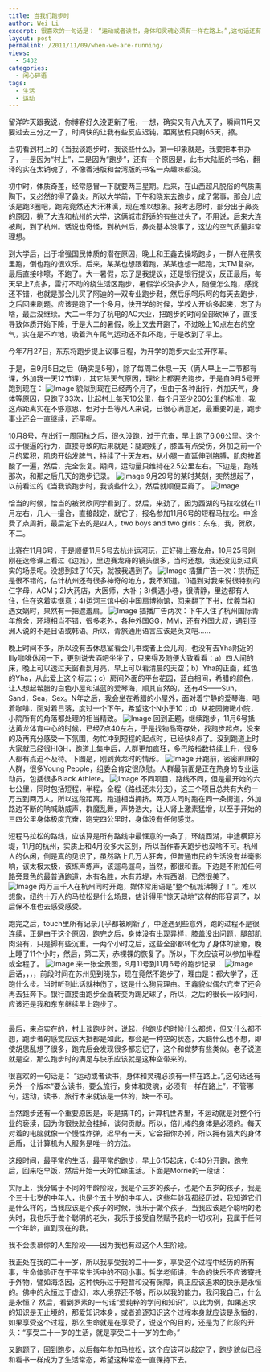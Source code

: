 ```yaml
---
title: 当我们跑步时
author: Wei Li
excerpt: 很喜欢的一句话是： “运动或者读书，身体和灵魂必须有一样在路上。”,这句话还有另外一个版本“要么读书，要么旅行，身体和灵魂，必须有一样在路上”，不管哪句，运动，读书，旅行本来就该是一体的，缺一不可。
layout: post
permalink: /2011/11/09/when-we-are-running/
views:
  - 5432
categories:
  - 闲心碎语
tags:
  - 生活
  - 运动
---
```

留洋昨天跟我说，你博客好久没更新了哦，一想，确实又有八九天了，瞬间11月又要过去三分之一了，时间快的让我有些反应迟钝，距离放假只剩65天，擦。

当初看到村上的《当我谈跑步时，我谈些什么》，第一印象就是，我要把本书办了，一是因为“村上”，二是因为“跑步”，还有一个原因是，此书大陆版的书名，翻译的实在太销魂了，不像香港版和台湾版的书名一点趣味都没。

初中时，体质奇差，经常感冒一下就要两三星期。后来，在山西超凡脱俗的气质熏陶下，又必然的得了鼻炎。所以大学前，下午和晓东去跑步，成了常事，那会儿应该是跑3圈吧，跑完竟然还大汗淋漓，现在难以想象。报考志愿时，部分出于鼻炎的原因，挑了大连和杭州的大学，这俩城市舒适的有些过头了，不用说，后来大连被刷，到了杭州。话说也奇怪，到杭州后，鼻炎基本没事了，这边的空气质量非常理想。

到大学后，出于增强国民体质的潜在原因，晚上和王鑫去操场跑步，一群人在黑夜里跑，倒也跑的很欢乐。后来，某某也想跟着跑，某某也想一起跑，太TM复杂，最后直接咔嚓，不跑了。大一暑假，忘了是我提议，还是银行提议，反正最后，每天早上7点多，雷打不动的绕生活区跑步，暑假学校没多少人，随便怎么跑，感觉还不错，也就是那会儿买了阿迪的一双专业跑步鞋，然后乐呵乐呵的每天去跑步，之后回来刷题。应该是跑了一个多月，快开学的时候，学校人开始多起来，忘了为啥，最后没继续。大二一年为了杭电的AC大业，把跑步的时间全部砍掉了，直接导致体质开始下降，于是大二的暑假，晚上又去开跑了，不过晚上10点左右的空气，实在是不咋地，吸着汽车尾气运动还不如不跑，于是改到了早上。

今年7月27日，东东将跑步提上议事日程，为开学的跑步大业拉开序幕。

于是，自9月5日之后（确实是5号），除了每周二休息一天（俩人早上一二节都有课，外加我一天12节课），其它除天气原因，理论上都要去跑步，于是自9月5号开跑到现在：
![Image][1]
貌似到现在已经两个月了，但由于各种出行，外加天气，身体等原因，只跑了33次，比起村上每天10公里，每个月至少260公里的标准，我这点距离实在不够意思，但对于吾等凡人来说，已很心满意足，最重要的是，跑步事业还会一直继续，还早呢。

10月8号，在出行一周回杭之后，很久没跑，过于亢奋，早上跑了6.06公里。这个过于傻逼的行为，直接导致的后果就是：腿跑残了，膝盖有点受伤，外加之前一个月的累积，肌肉开始发脾气，持续了十天左右，从小腿一直延伸到胳膊，肌肉挨着酸了一遍，然后，完全恢复。期间，运动量只维持在2.5公里左右。下边是，跑残那次，和那之后几天的跑步记录。
![Image][2]
9月29号的某时某刻，突然想起了，以前看过的《当我谈跑步时，我谈些什么》，然后就顺便豆瓣了。
![Image][3]

恰当的时候，恰当的被贺欣同学看到了。然后，来劲了，因为西湖的马拉松就在11月左右，几人一撮合，直接敲定，就它了，报名参加11月6号的短程马拉松。中途费了点周折，最后定下去的是四人，two boys and two girls：东东，我，贺欣，不二。

比赛在11月6号，于是顺便11月5号去杭州运河玩，正好碰上赛龙舟，10月25号刚刚在选修课上看过《边城》，里边赛龙舟的镜头很多，当时还想，我还没见到过真实的场景呢。没想到过了10天，就被我遇到了。
![Image][4]
插播广告一次：拱桥还是很不错的，估计杭州还有很多神奇的地方，我不知道。1)遇到对我来说很特别的仨字母，ACM；2)大药店，大医师，大补；3)偶遇小巷，很清静，里边都有人住，住在这着实惬意；4)运河三馆中的中国扇博物馆，回来翻了下书，伏羲当初遇女娲时，果然有一把遮羞扇。
![Image][5]
插播广告两次：下午入住了杭州国际青年旅舍，环境相当不错，很多老外，各种外国GG，MM，还有外国大叔，遇到亚洲人说的不是日语或韩语。所以，青旅通用语言应该是英文吧……

晚上时间不多，所以没有去休息室看会儿书或者上会儿网，也没有去Yha附近的Illy咖啡休闲一下，更别说去酒吧坐坐了，只来得及随便大致看看：a）四人间的床，晚上可以透过天窗看到月亮，早上可以看清晨的天空；b）Yha的正面，红色的Yha，从此爱上这个标志；c）房间外面的平台花园，蓝白相间，希腊的颜色，让人想起希腊的白色小屋和湛蓝的爱琴海，顺其自然的，还有4S——Sun，Sand，Sea，Sex。N年之后，我会坐在希腊的小屋外，面对着宁静的爱琴海，喝着咖啡，面对着日落，度过一个下午，希望这个N小于10；d）从花园俯瞰小院，小院所有的角落都处理的相当精致。
![Image][6]
回到正题，继续跑步，11月6号抵达黄龙体育中心的时候，已经7点40左右，于是找物品寄存处，找跑步起点，没来的及再充分感受一下氛围，匆忙冲到短程的起点时，已经快8点了。没到跑道上时大家就已经很HIGH，跑道上集中后，人群更加疯狂，多巴胺指数持续上升，很多人都有点迫不及待。下图是，刚到黄龙时的情形。
![Image][7]
开跑前，密密麻麻的人群，很多Young People，组委会肯定很欣慰。人群最前面是正在热身的专业运动员，包括很多Black Athlete。
![Image][8]
不同项目，路线不同，但是最开始的六七公里，同时包括短程，半程，全程（路线还未分支），这三个项目总共有大约一万五到两万人，所以这段距离，跑道相当拥挤。两万人同时跑在同一条街道，外加路边不断的呐喊助威声，群魔乱舞，声势浩大，让人肾上激素猛增，以至于开始的三四公里身体极度亢奋，跑完四公里时，身体没有任何感觉。

短程马拉松的路线，应该算是所有路线中最惬意的一条了，环绕西湖，中途横穿苏堤，11月的杭州，实质上和4月没多大区别，所以当作春天跑步也没啥不可。杭州人的休闲，倒是真的见识了，虽然路上几万人狂奔，但普通市民的生活没有丝毫影响，该太极太极，该练声练声，该遛鸟遛鸟，当然，都很和善。下边是不附加任何路旁景色的最普通跑道，木有名胜，木有苏堤，木有西湖，已然很美了。
![Image][9]
两万三千人在杭州同时开跑，媒体常用语是“整个杭城沸腾了！”。难以想象，纽约十万人的马拉松是什么场景，估计得用“惊天动地”这样的形容词了，以后保不准也去感受感受。

跑完之后，touch里所有记录几乎都被刷新了，中途遇到些意外，跑的过程不是很连续，正是由于这个原因，跑完之后，身体没有出现异样，膝盖没出问题，腿部肌肉没有，只是脚有些沉重。一两个小时之后，这些全部都转化为了身体的疲惫，晚上睡了11个小时，然后，第二天，赤裸裸的恢复了。所以，下次应该可以参加半程或全程了。
![Image][10]
来一张全景图，9月11号到11月6号的跑步记录：
![Image][11]
后话，，，，前段时间在苏州见到晓东，现在竟然不跑步了，理由是：都大学了，还跑什么步。当时听到此话就神伤了，这是什么狗屁理由。王鑫貌似偶尔亢奋了还会再去狂奔下。银行直接由跑步全面转变为踢足球了，所以，之后的很长一段时间，应该还是我和东东继续早上跑步了。

<hr/>

最后，来点实在的，村上谈跑步时，说起，他跑步的时候什么都想，但又什么都不想，跑步者的感觉应该大抵都是如此，都会是一种空的状态，大脑什么也不想，即使胡思乱想了很多，跑完后会发现很多都忘记了，这个和做梦有些类似。老子说道就是空，那么跑步时的满足与快乐应该就是这种空带来的。

很喜欢的一句话是： “运动或者读书，身体和灵魂必须有一样在路上。”,这句话还有另外一个版本“要么读书，要么旅行，身体和灵魂，必须有一样在路上”，不管哪句，运动，读书，旅行本来就该是一体的，缺一不可。

当然跑步还有一个重要原因是，哥是搞IT的，计算机世界里，不运动就是对整个行业的亵渎，因为你很快就会挂掉，谈何贡献。所以，倍儿棒的身体是必须的。每天对着的电脑就像一个慢性炸弹，迟早有一天，它会把你办掉，所以拥有强大的身体后盾，让计算机为人服务是唯一的方法。

这段时间，最平常的生活，最平常的跑步，早上6:15起床，6:40分开跑，跑完后，回来吃早饭，然后开始一天的忙碌生活。下面是Morrie的一段话：

实际上，我分属于不同的年龄阶段，我是个三岁的孩子，也是个五岁的孩子，我是个三十七岁的中年人，也是个五十岁的中年人，这些年龄我都经历过，我知道它们是什么样的，当我应该是个孩子的时候，我乐于做个孩子，当我应该是个聪明的老头时，我也乐于做个聪明的老头，我乐于接受自然赋予我的一切权利，我属于任何一个年龄，直到现在的我。

我不会羡慕你的人生阶段——因为我也有过这个人生阶段。

我正处在我的二十一岁，所以我享受我的二十一岁，享受这个过程中经历的所有事，生命体验正在于平常生活中的不同小事。哲学老师讲，生命的快乐不应该寄托于外物，譬如海洛因，这种快乐过于短暂和没有保障，真正应该追求的快乐是永恒的。佛中的永恒过于虚幻，本人境界还不够，所以以我的能力，我问我自己，什么是永恒？ 然后，看到罗素的一句话“爱纯粹的学问和知识”，以此为例，如果追求的知识是无止境的，那爱知识本身，或者追逐知识这个过程本身就应该是永恒的，如果享受这个过程，那么生命就是在享受了，说这个的目的，还是为了此段的开头：“享受二十一岁的生活，就是享受二十一岁的生命。”

又跑题了，回到跑步，以后每年参加马拉松，这个应该可以敲定了，跑步貌似已经和看书一样成为了生活常态，希望这种常态一直保持下去。

[1]: /uploads/2011/11/跑步初始.png
[2]: /uploads/2011/11/跑残了.png
[3]: /uploads/2011/11/跑步村上豆瓣.png
[4]: /uploads/2011/11/赛龙舟.png
[5]: /uploads/2011/11/拱桥.png
[6]: /uploads/2011/11/青旅.png
[7]: /uploads/2011/11/黄龙体育中心_马拉松.png
[8]: /uploads/2011/11/马拉松开跑.png
[9]: /uploads/2011/11/杭州跑道.png
[10]: /uploads/2011/11/马拉松13.6.png
[11]: /uploads/2011/11/跑步全程.png